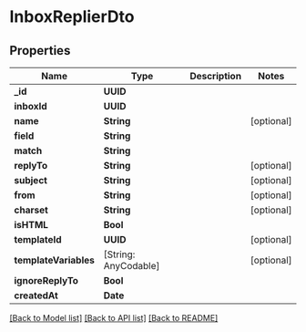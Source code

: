 # InboxReplierDto

## Properties
Name | Type | Description | Notes
------------ | ------------- | ------------- | -------------
**_id** | **UUID** |  | 
**inboxId** | **UUID** |  | 
**name** | **String** |  | [optional] 
**field** | **String** |  | 
**match** | **String** |  | 
**replyTo** | **String** |  | [optional] 
**subject** | **String** |  | [optional] 
**from** | **String** |  | [optional] 
**charset** | **String** |  | [optional] 
**isHTML** | **Bool** |  | 
**templateId** | **UUID** |  | [optional] 
**templateVariables** | [String: AnyCodable] |  | [optional] 
**ignoreReplyTo** | **Bool** |  | 
**createdAt** | **Date** |  | 

[[Back to Model list]](../README#documentation-for-models) [[Back to API list]](../README#documentation-for-api-endpoints) [[Back to README]](../README)


